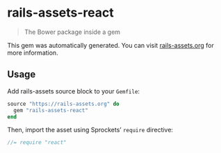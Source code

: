 # rails-assets-react

> The Bower package inside a gem

This gem was automatically generated. You can visit [rails-assets.org](https://rails-assets.org) for more information.

## Usage

Add rails-assets source block to your `Gemfile`:

```ruby
source "https://rails-assets.org" do
  gem "rails-assets-react"
end

```

Then, import the asset using Sprockets’ `require` directive:

```js
//= require "react"
```
